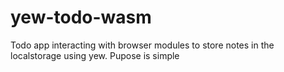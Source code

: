 # yew-todo-wasm

Todo app interacting with browser modules to store notes in the localstorage using yew.
Pupose is simple
